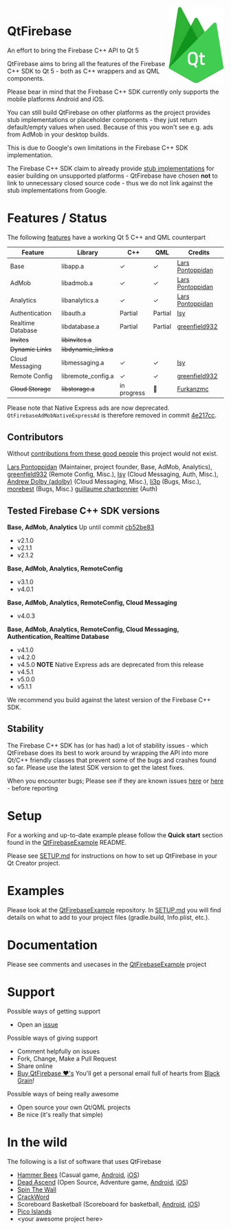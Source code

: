 <img src="logo.png" align="right" />

# QtFirebase
An effort to bring the Firebase C++ API to Qt 5

QtFirebase aims to bring all the features of the Firebase C++ SDK to Qt 5 - both as C++ wrappers and as QML components.

Please bear in mind that the Firebase C++ SDK currently only supports the mobile platforms Android and iOS.

You can still build QtFirebase on other platforms as the project provides stub implementations or placeholder components - they just return default/empty values when used. Because of this you won't see e.g. ads from AdMob in your desktop builds.

This is due to Google's own limitations in the Firebase C++ SDK implementation.

The Firebase C++ SDK claim to already provide [stub implementations](https://groups.google.com/d/msg/firebase-talk/PUVJYuR-v2U/711ECRzlBgAJ) for easier building on unsupported platforms - QtFirebase have chosen **not** to link to unnecessary closed source code - thus we do not link against the stub implementations from Google.


# Features / Status
The following [features](https://firebase.google.com/docs/cpp/setup) have a working Qt 5 C++ and QML counterpart

Feature | Library | C++ | QML | Credits
------- | ------- | --- | --- | -------
Base                      |libapp.a               |✓|✓|[Lars Pontoppidan](https://github.com/Larpon)
AdMob                     |libadmob.a             |✓|✓|[Lars Pontoppidan](https://github.com/Larpon)
Analytics                 |libanalytics.a         |✓|✓|[Lars Pontoppidan](https://github.com/Larpon)
Authentication	          |libauth.a              |Partial |Partial |[Isy](https://github.com/isipisi281)
Realtime Database	        |libdatabase.a          |Partial |Partial |[greenfield932](https://github.com/greenfield932)
~~Invites~~               |~~libinvites.a~~       | | |
~~Dynamic Links~~       	|~~libdynamic_links.a~~ | | |
Cloud Messaging	          |libmessaging.a         |✓|✓|[Isy](https://github.com/isipisi281)
Remote Config             |libremote_config.a     |✓|✓|[greenfield932](https://github.com/greenfield932)
~~Cloud Storage~~	        |~~libstorage.a~~       |in progress |:wrench: |[Furkanzmc](https://github.com/Furkanzmc)

Please note that Native Express ads are now deprecated. `QtFirebaseAdMobNativeExpressAd` is therefore removed in commit [4e217cc](https://github.com/Larpon/QtFirebase/commit/4e217cc5ae4270631c8f98d1cce94c8b849b1f08).

## Contributors
Without [contributions from these good people](https://github.com/Larpon/QtFirebase/pulls?q=is%3Apr+is%3Aclosed) this project would not exist.

[Lars Pontoppidan](https://github.com/Larpon) (Maintainer, project founder, Base, AdMob, Analytics),
[greenfield932](https://github.com/greenfield932) (Remote Config, Misc.),
[Isy](https://github.com/isipisi281) (Cloud Messaging, Auth, Misc.),
[Andrew Dolby (adolby)](https://github.com/adolby) (Cloud Messaging, Misc.),
[li3p](https://github.com/li3p) (Bugs, Misc.),
[morebest](https://github.com/morebest) (Bugs, Misc.)
[guillaume charbonnier](https://github.com/gcharbonnier) (Auth)

## Tested Firebase C++ SDK versions
**Base, AdMob, Analytics**
Up until commit [cb52be83](https://github.com/Larpon/QtFirebase/commit/cb52be8328a063956c2d2139fa9ab7152d955cc2)
* v2.1.0
* v2.1.1
* v2.1.2

**Base, AdMob, Analytics, RemoteConfig**
* v3.1.0
* v4.0.1

**Base, AdMob, Analytics, RemoteConfig, Cloud Messaging**
* v4.0.3

**Base, AdMob, Analytics, RemoteConfig, Cloud Messaging, Authentication, Realtime Database**
* v4.1.0
* v4.2.0
* v4.5.0 **NOTE** Native Express ads are deprecated from this release
* v4.5.1
* v5.0.0
* v5.1.1

We recommend you build against the latest version of the Firebase C++ SDK.

## Stability
The Firebase C++ SDK has (or has had) a lot of stability issues - which QtFirebase does its best to work around by wrapping the API into more Qt/C++ friendly classes that prevent some of the bugs and crashes found so far.
Please use the latest SDK version to get the latest fixes.

When you encounter bugs; Please see if they are known issues [here](https://github.com/firebase/quickstart-cpp/issues) or [here](https://github.com/Larpon/QtFirebase/issues) - before reporting

# Setup
For a working and up-to-date example please follow the **Quick start** section found in the [QtFirebaseExample](https://github.com/Larpon/QtFirebaseExample) README.

Please see [SETUP.md](https://github.com/Larpon/QtFirebase/blob/master/SETUP.md) for instructions on how to set up QtFirebase in your Qt Creator project.

# Examples
Please look at the [QtFirebaseExample](https://github.com/Larpon/QtFirebaseExample) repository.
In [SETUP.md](https://github.com/Larpon/QtFirebase/blob/master/SETUP.md) you will find details on what to add to your project files (gradle.build, Info.plist, etc.).

# Documentation
Please see comments and usecases in the [QtFirebaseExample](https://github.com/Larpon/QtFirebaseExample) project

# Support
Possible ways of getting support
* Open an [issue](https://github.com/Larpon/QtFirebase/issues)

Possible ways of giving support
* Comment helpfully on issues
* Fork, Change, Make a Pull Request
* Share online
* [Buy QtFirebase &#10084;'s](https://www.paypal.com/cgi-bin/webscr?cmd=_s-xclick&hosted_button_id=4DHVNRBQRRU96)
  You'll get a personal email full of hearts from [Black Grain](http://blackgrain.dk/games/)!

Possible ways of being really awesome
* Open source your own Qt/QML projects
* Be nice (it's really that simple)

# In the wild
The following is a list of software that uses QtFirebase
* [Hammer Bees](http://blackgrain.dk/games/hammerbees/) (Casual game, [Android](https://play.google.com/store/apps/details?id=com.bitkompot.android.hammerbees.ad), [iOS](https://itunes.apple.com/us/app/hammer-bees-free/id1164069527?ls=1&mt=8))
* [Dead Ascend](http://blackgrain.dk/games/deadascend/) (Open Source, Adventure game, [Android](https://play.google.com/store/apps/details?id=com.blackgrain.android.deadascend.ad), [iOS](https://itunes.apple.com/us/app/dead-ascend/id1197443665?ls=1&mt=8))
* [Spin The Wall](https://play.google.com/store/apps/details?id=com.iceball.spinthewall)
* [CrackWord](https://play.google.com/store/apps/details?id=com.reddeer.crackword)
* Scoreboard Basketball (Scoreboard for basketball, [Android](https://play.google.com/store/apps/details?id=com.alexodus.scorebkfree), [iOS](https://itunes.apple.com/us/app/my-scoreboard-basketball/id1235460810?mt=8))
* [Pico Islands](https://play.google.com/store/apps/details?id=de.bitspree.pico.islands)
* \<your awesome project here\>
